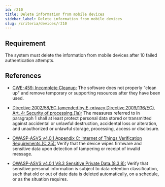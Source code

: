 ```yaml
---
id: r210
title: Delete information from mobile devices
sidebar_label: Delete information from mobile devices
slug: /criteria/devices/r210
---
```


## Requirement

The system must delete the information from mobile devices after 10 failed
authentication attempts.

## References

- [CWE-459: Incomplete Cleanup:](https://cwe.mitre.org/data/definitions/459.html)
The software does not properly "clean up" and remove temporary or supporting
resources after they have been used.

- [Directive 2002/58/EC (amended by E-privacy Directive 2009/136/EC). Art. 4: Security of processing.(1a):](https://eur-lex.europa.eu/legal-content/EN/TXT/PDF/?uri=CELEX:02002L0058-20091219)
The measures referred to in paragraph 1 shall at least protect personal data
stored or transmitted against accidental or unlawful destruction, accidental
loss or alteration, and unauthorized or unlawful storage, processing, access
or disclosure.

- [OWASP-ASVS v4.0.1 Appendix C: Internet of Things Verification Requirements.(C.25):](https://owasp.org/www-project-application-security-verification-standard/)
Verify that the device wipes firmware and sensitive data upon detection of
tampering or receipt of invalid message.

- [OWASP-ASVS v4.0.1 V8.3 Sensitive Private Data.(8.3.8):](https://owasp.org/www-project-application-security-verification-standard/)
Verify that sensitive personal information is subject to data retention
classification, such that old or out of date data is deleted automatically,
on a schedule, or as the situation requires.
